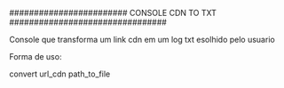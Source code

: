 ######################## CONSOLE CDN TO TXT ################################

Console que transforma um link cdn em um log txt esolhido pelo usuario

Forma de uso:

convert url_cdn path_to_file
